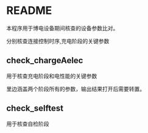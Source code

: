 # README

本程序用于博电设备期间核查的设备参数比对。

分别核查连接控制时序,充电阶段的关键参数


## check_chargeAelec

用于核查充电阶段和电性能的关键参数

里边涵盖两个阶段所有的参数，输出结果打开后需要转置。


## check_selftest

用于核查自检阶段